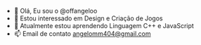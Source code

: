 - 👋 Olá, Eu sou o @offangeloo
- 👀 Estou interessado em Design e Criação de Jogos
- 🌱 Atualmente estou aprendendo Linguagem C++ e JavaScript
- 📫 Email de contato angelomm404@gmail.com

<!---
offangeloo/offangeloo is a ✨ special ✨ repository because its `README.md` (this file) appears on your GitHub profile.
You can click the Preview link to take a look at your changes.
--->
